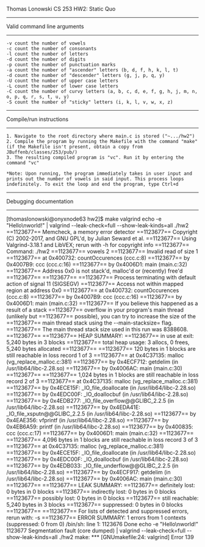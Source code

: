 Thomas Lonowski
CS 253
HW2: Static Quo

*******************************
 Valid command line arguments
*******************************
	-v count the number of vowels
	-c count the number of consonants
	-l count the number of letters
	-d count the number of digits
	-p count the number of punctuation marks
	-a count the number of "ascender" letters (b, d, f, h, k, l, t)
	-d count the number of "descender" letters (g, j, p, q, y)
	-U count the number of upper case letters
	-L count the number of lower case letters
	-C count the number of curvy letters (a, b, c, d, e, f, g, h, j, m, n, o, p, q, r, s, t, u, y)
	-S count the number of "sticky" letters (i, k, l, v, w, x, z)



***************************
 Compile/run instructions
***************************
	1. Navigate to the root directory where main.c is stored ("~.../hw2")
	2. Compile the program by running the Makefile with the command "make" (if the Makefile isn't present, obtain a copy from JBuffenb/classes/253/pub/)
	3. The resulting compiled program is "vc". Run it by entering the command "vc"

	*Note: Upon running, the program immediately takes in user input and prints out the number of vowels in said input. This process loops indefinitely. To exit the loop and end the program, type Ctrl+d



***************************
 Debugging documentation
***************************
[thomaslonowski@onyxnode63 hw2]$ make valgrind
echo -e "Hello\nworld!" | valgrind --leak-check=full --show-leak-kinds=all ./hw2 
==1123677== Memcheck, a memory error detector
==1123677== Copyright (C) 2002-2017, and GNU GPL'd, by Julian Seward et al.
==1123677== Using Valgrind-3.18.1 and LibVEX; rerun with -h for copyright info
==1123677== Command: ./hw2
==1123677== 
vowels 2
==1123677== Invalid read of size 1
==1123677==    at 0x400732: countOccurences (ccc.c:8)
==1123677==    by 0x4007B9: ccc (ccc.c:16)
==1123677==    by 0x4006D1: main (main.c:32)
==1123677==  Address 0x0 is not stack'd, malloc'd or (recently) free'd
==1123677== 
==1123677== 
==1123677== Process terminating with default action of signal 11 (SIGSEGV)
==1123677==  Access not within mapped region at address 0x0
==1123677==    at 0x400732: countOccurences (ccc.c:8)
==1123677==    by 0x4007B9: ccc (ccc.c:16)
==1123677==    by 0x4006D1: main (main.c:32)
==1123677==  If you believe this happened as a result of a stack
==1123677==  overflow in your program's main thread (unlikely but
==1123677==  possible), you can try to increase the size of the
==1123677==  main thread stack using the --main-stacksize= flag.
==1123677==  The main thread stack size used in this run was 8388608.
==1123677== 
==1123677== HEAP SUMMARY:
==1123677==     in use at exit: 5,240 bytes in 3 blocks
==1123677==   total heap usage: 3 allocs, 0 frees, 5,240 bytes allocated
==1123677== 
==1123677== 120 bytes in 1 blocks are still reachable in loss record 1 of 3
==1123677==    at 0x4C37135: malloc (vg_replace_malloc.c:381)
==1123677==    by 0x4ECF712: getdelim (in /usr/lib64/libc-2.28.so)
==1123677==    by 0x4006AC: main (main.c:30)
==1123677== 
==1123677== 1,024 bytes in 1 blocks are still reachable in loss record 2 of 3
==1123677==    at 0x4C37135: malloc (vg_replace_malloc.c:381)
==1123677==    by 0x4ECE15F: _IO_file_doallocate (in /usr/lib64/libc-2.28.so)
==1123677==    by 0x4EDC00F: _IO_doallocbuf (in /usr/lib64/libc-2.28.so)
==1123677==    by 0x4EDB277: _IO_file_overflow@@GLIBC_2.2.5 (in /usr/lib64/libc-2.28.so)
==1123677==    by 0x4EDA41E: _IO_file_xsputn@@GLIBC_2.2.5 (in /usr/lib64/libc-2.28.so)
==1123677==    by 0x4EAE356: vfprintf (in /usr/lib64/libc-2.28.so)
==1123677==    by 0x4EB6A59: printf (in /usr/lib64/libc-2.28.so)
==1123677==    by 0x400835: ccc (ccc.c:17)
==1123677==    by 0x4006D1: main (main.c:32)
==1123677== 
==1123677== 4,096 bytes in 1 blocks are still reachable in loss record 3 of 3
==1123677==    at 0x4C37135: malloc (vg_replace_malloc.c:381)
==1123677==    by 0x4ECE15F: _IO_file_doallocate (in /usr/lib64/libc-2.28.so)
==1123677==    by 0x4EDC00F: _IO_doallocbuf (in /usr/lib64/libc-2.28.so)
==1123677==    by 0x4EDB033: _IO_file_underflow@@GLIBC_2.2.5 (in /usr/lib64/libc-2.28.so)
==1123677==    by 0x4ECF917: getdelim (in /usr/lib64/libc-2.28.so)
==1123677==    by 0x4006AC: main (main.c:30)
==1123677== 
==1123677== LEAK SUMMARY:
==1123677==    definitely lost: 0 bytes in 0 blocks
==1123677==    indirectly lost: 0 bytes in 0 blocks
==1123677==      possibly lost: 0 bytes in 0 blocks
==1123677==    still reachable: 5,240 bytes in 3 blocks
==1123677==         suppressed: 0 bytes in 0 blocks
==1123677== 
==1123677== For lists of detected and suppressed errors, rerun with: -s
==1123677== ERROR SUMMARY: 1 errors from 1 contexts (suppressed: 0 from 0)
/bin/sh: line 1: 1123676 Done                    echo -e "Hello\nworld!"
     1123677 Segmentation fault      (core dumped) | valgrind --leak-check=full --show-leak-kinds=all ./hw2
make: *** [GNUmakefile:24: valgrind] Error 139



